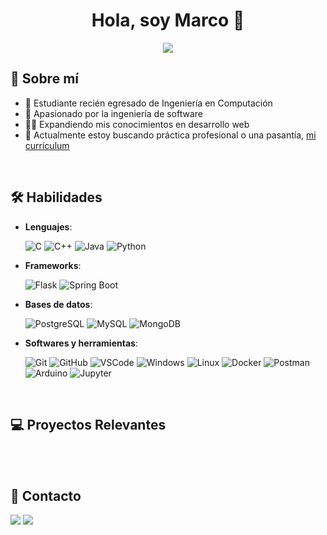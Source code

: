 <div align="center">
  <!--<h1 align="center">Hello, I'm Marco 👋</h1>-->
  <h1 align="center">Hola, soy Marco 👋</h1>
  <p align="center">
  	<a href="https://github.com/MarcoAntonioRG"><img src="https://readme-typing-svg.herokuapp.com?lines=Computer+Science+Student;Full+Stack+Web+Developer;Freelancer;DS%20|%20AI%20|%20ML%20Enthusiastic;Always%20learning%20new%20things&center=true&width=380&height=45">
  	</a>
  </p>
</div>





## 💫 Sobre mí
- 🗿 Estudiante recién egresado de Ingeniería en Computación
- 💪 Apasionado por la ingeniería de software
- 👨‍💻 Expandiendo mis conocimientos en desarrollo web
- 📄 Actualmente estoy buscando práctica profesional o una pasantía, [mi currículum](https://github.com/MarcoAntonioRG/Me.io/blob/main/Curriculum%20Practica.pdf)

<br>

## 🛠️ Habilidades

<p align="center">
  
- **Lenguajes**:

    ![C](https://img.shields.io/badge/C-%23A8B9CC.svg?style=for-the-badge&logo=c&logoColor=white)
    ![C++](https://img.shields.io/badge/C%2B%2B-%2300599C.svg?style=for-the-badge&logo=cplusplus&logoColor=white)
    ![Java](https://img.shields.io/badge/java-%23ED8B00.svg?style=for-the-badge&logo=java&logoColor=white)
    ![Python](https://img.shields.io/badge/python-3670A0?style=for-the-badge&logo=python&logoColor=ffdd54)

- **Frameworks**:

    ![Flask](https://img.shields.io/badge/Flask-%23000000.svg?style=for-the-badge&logo=flask&logoColor=white)
    ![Spring Boot](https://img.shields.io/badge/Spring%20Boot-%236DB33F.svg?style=for-the-badge&logo=springboot&logoColor=white)


- **Bases de datos**:

    ![PostgreSQL](https://img.shields.io/badge/PostgreSQL%20-%23336791.svg?style=for-the-badge&logo=postgresql&logoColor=white)
    ![MySQL](https://img.shields.io/badge/MySQL-%234479A1.svg?style=for-the-badge&logo=mysql&logoColor=white)
    ![MongoDB](https://img.shields.io/badge/MongoDB-%2347A248.svg?style=for-the-badge&logo=mongodb&logoColor=white)

- **Softwares y herramientas**:

    ![Git](https://img.shields.io/badge/git-%23F05033.svg?style=for-the-badge&logo=git&logoColor=white)
    ![GitHub](https://img.shields.io/badge/github-%23121011.svg?style=for-the-badge&logo=github&logoColor=white)
    ![VSCode](https://img.shields.io/badge/VS%20Code-%23007ACC.svg?style=for-the-badge&logo=visualstudiocode&logoColor=white)
    ![Windows](https://img.shields.io/badge/Windows-%2300A4EF.svg?style=for-the-badge&logo=windows&logoColor=white)
    ![Linux](https://img.shields.io/badge/Linux-FCC624?style=for-the-badge&logo=linux&logoColor=black)
    ![Docker](https://img.shields.io/badge/Docker-%232496ED.svg?style=for-the-badge&logo=docker&logoColor=white)
    ![Postman](https://img.shields.io/badge/Postman-%23FF6A00.svg?style=for-the-badge&logo=postman&logoColor=white)
    ![Arduino](https://img.shields.io/badge/Arduino-%2300979D.svg?style=for-the-badge&logo=arduino&logoColor=white)
    ![Jupyter](https://img.shields.io/badge/Jupyter-%23F37626.svg?style=for-the-badge&logo=jupyter&logoColor=white)


</p>

<br>

## 💻 Proyectos Relevantes

<br>
<br>

## 📌 Contacto
  ![](https://img.shields.io/badge/linkedin%20-%230077B5.svg?style=for-the-badge&logo=linkedin&logoColor=white)
  ![](https://img.shields.io/badge/gmail%20-%23EA4335.svg?style=for-the-badge&logo=gmail&logoColor=white)

<!--
**MarcoAntonioRG/MarcoAntonioRG** is a ✨ _special_ ✨ repository because its `README.md` (this file) appears on your GitHub profile.

Here are some ideas to get you started:

- 🔭 I’m currently working on ...
- 🌱 I’m currently learning ...
- 👯 I’m looking to collaborate on ...
- 🤔 I’m looking for help with ...
- 💬 Ask me about ...
- 📫 How to reach me: ...
- 😄 Pronouns: ...
- ⚡ Fun fact: ...
-->
